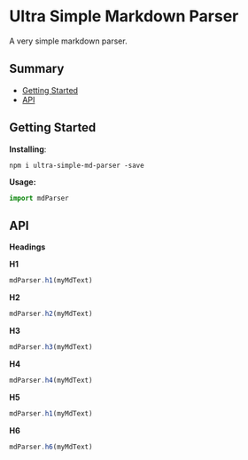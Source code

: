 # Ultra Simple Markdown Parser

A very simple markdown parser.

## Summary

* [Getting Started](#getting-started)
* [API](#api)

## Getting Started

**Installing**:

```shell
npm i ultra-simple-md-parser -save
```

**Usage:**
```js
import mdParser
```

## API

**Headings**

**H1**
```javascript
mdParser.h1(myMdText)
```

**H2**
```javascript
mdParser.h2(myMdText)
```

**H3**
```javascript
mdParser.h3(myMdText)
```

**H4**
```javascript
mdParser.h4(myMdText)
```

**H5**
```javascript
mdParser.h1(myMdText)
```
**H6**
```javascript
mdParser.h6(myMdText)
```
